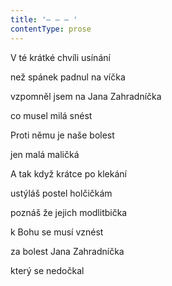 ```yaml
---
title: '– – – '
contentType: prose
---
```


V té krátké chvíli usínání

než spánek padnul na víčka

vzpomněl jsem na Jana Zahradníčka

co musel milá snést

Proti němu je naše bolest

jen malá maličká

A tak když krátce po klekání

ustýláš postel holčičkám

poznáš že jejich modlitbička

k Bohu se musí vznést

za bolest Jana Zahradníčka

který se nedočkal
